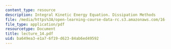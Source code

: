 ```yaml
---
content_type: resource
description: Integral Kinetic Energy Equation. Dissipation Methods
file: /media/https%3A/open-learning-course-data-rc.s3.amazonaws.com/16-13-aerodynamics-of-viscous-fluids-fall-2003/ba649ea3e1a76f19d62384ab6ed49592_lecture_14.pdf
file_type: application/pdf
resourcetype: Document
title: lecture_14.pdf
uid: ba649ea3-e1a7-6f19-d623-84ab6ed49592
---
```

